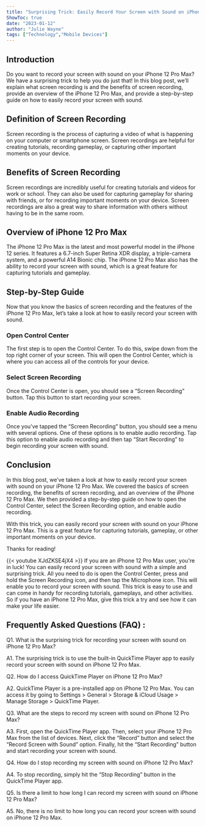```yaml
---
title: "Surprising Trick: Easily Record Your Screen with Sound on iPhone 12 Pro Max!"
ShowToc: true 
date: "2023-01-12"
author: "Julie Wayne" 
tags: ["Technology","Mobile Devices"]
---
```

## Introduction

Do you want to record your screen with sound on your iPhone 12 Pro Max? We have a surprising trick to help you do just that! In this blog post, we’ll explain what screen recording is and the benefits of screen recording, provide an overview of the iPhone 12 Pro Max, and provide a step-by-step guide on how to easily record your screen with sound. 

## Definition of Screen Recording

Screen recording is the process of capturing a video of what is happening on your computer or smartphone screen. Screen recordings are helpful for creating tutorials, recording gameplay, or capturing other important moments on your device. 

## Benefits of Screen Recording

Screen recordings are incredibly useful for creating tutorials and videos for work or school. They can also be used for capturing gameplay for sharing with friends, or for recording important moments on your device. Screen recordings are also a great way to share information with others without having to be in the same room. 

## Overview of iPhone 12 Pro Max

The iPhone 12 Pro Max is the latest and most powerful model in the iPhone 12 series. It features a 6.7-inch Super Retina XDR display, a triple-camera system, and a powerful A14 Bionic chip. The iPhone 12 Pro Max also has the ability to record your screen with sound, which is a great feature for capturing tutorials and gameplay. 

## Step-by-Step Guide

Now that you know the basics of screen recording and the features of the iPhone 12 Pro Max, let’s take a look at how to easily record your screen with sound. 

### Open Control Center

The first step is to open the Control Center. To do this, swipe down from the top right corner of your screen. This will open the Control Center, which is where you can access all of the controls for your device. 

### Select Screen Recording

Once the Control Center is open, you should see a “Screen Recording” button. Tap this button to start recording your screen. 

### Enable Audio Recording

Once you’ve tapped the “Screen Recording” button, you should see a menu with several options. One of these options is to enable audio recording. Tap this option to enable audio recording and then tap “Start Recording” to begin recording your screen with sound. 

## Conclusion

In this blog post, we’ve taken a look at how to easily record your screen with sound on your iPhone 12 Pro Max. We covered the basics of screen recording, the benefits of screen recording, and an overview of the iPhone 12 Pro Max. We then provided a step-by-step guide on how to open the Control Center, select the Screen Recording option, and enable audio recording. 

With this trick, you can easily record your screen with sound on your iPhone 12 Pro Max. This is a great feature for capturing tutorials, gameplay, or other important moments on your device. 

Thanks for reading!

{{< youtube XJdZKSE4jX4 >}} 
If you are an iPhone 12 Pro Max user, you're in luck! You can easily record your screen with sound with a simple and surprising trick. All you need to do is open the Control Center, press and hold the Screen Recording icon, and then tap the Microphone icon. This will enable you to record your screen with sound. This trick is easy to use and can come in handy for recording tutorials, gameplays, and other activities. So if you have an iPhone 12 Pro Max, give this trick a try and see how it can make your life easier.

## Frequently Asked Questions (FAQ) :
Q1. What is the surprising trick for recording your screen with sound on iPhone 12 Pro Max?

A1. The surprising trick is to use the built-in QuickTime Player app to easily record your screen with sound on iPhone 12 Pro Max.

Q2. How do I access QuickTime Player on iPhone 12 Pro Max?

A2. QuickTime Player is a pre-installed app on iPhone 12 Pro Max. You can access it by going to Settings > General > Storage & iCloud Usage > Manage Storage > QuickTime Player.

Q3. What are the steps to record my screen with sound on iPhone 12 Pro Max?

A3. First, open the QuickTime Player app. Then, select your iPhone 12 Pro Max from the list of devices. Next, click the “Record” button and select the “Record Screen with Sound” option. Finally, hit the “Start Recording” button and start recording your screen with sound.

Q4. How do I stop recording my screen with sound on iPhone 12 Pro Max?

A4. To stop recording, simply hit the “Stop Recording” button in the QuickTime Player app.

Q5. Is there a limit to how long I can record my screen with sound on iPhone 12 Pro Max?

A5. No, there is no limit to how long you can record your screen with sound on iPhone 12 Pro Max.


